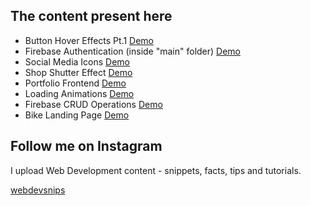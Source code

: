 ## The content present here 

- Button Hover Effects Pt.1 [Demo](https://mihirkumar02.github.io/webdevsnips/creativeButtons/)
- Firebase Authentication (inside "main" folder) [Demo](https://mihirkumar02.github.io/webdevsnips/main/)
- Social Media Icons [Demo](https://mihirkumar02.github.io/webdevsnips/socialMediaIcons/)
- Shop Shutter Effect [Demo](https://mihirkumar02.github.io/webdevsnips/shopShutter/)
- Portfolio Frontend [Demo](https://mihirkumar02.github.io/webdevsnips/portfolio/)
- Loading Animations [Demo](https://mihirkumar02.github.io/webdevsnips/loadingAnimations/)
- Firebase CRUD Operations [Demo](https://mihirkumar02.github.io/webdevsnips/firebaseCRUD/)
- Bike Landing Page [Demo](https://mihirkumar02.github.io/webdevsnips/bikeLandingPage/)

## Follow me on Instagram

I upload Web Development content - snippets, facts, tips and tutorials.

[webdevsnips](https://www.instagram.com/webdevsnips/?hl=en)
